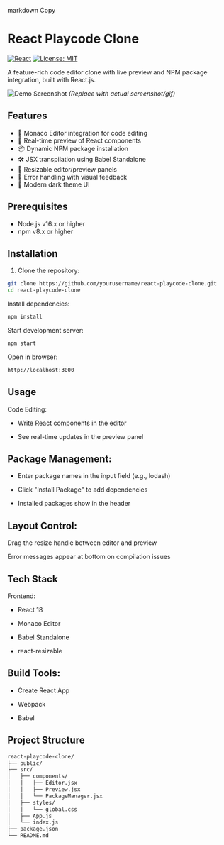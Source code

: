 markdown
Copy
# React Playcode Clone

[![React](https://img.shields.io/badge/React-18.x-blue)](https://reactjs.org/)
[![License: MIT](https://img.shields.io/badge/License-MIT-yellow.svg)](https://opensource.org/licenses/MIT)

A feature-rich code editor clone with live preview and NPM package integration, built with React.js.

![Demo Screenshot](https://via.placeholder.com/800x500.png?text=Live+Preview+Demo) 
*(Replace with actual screenshot/gif)*

## Features

- 📝 Monaco Editor integration for code editing
- 🔄 Real-time preview of React components
- 📦 Dynamic NPM package installation
- 🛠️ JSX transpilation using Babel Standalone
- 📏 Resizable editor/preview panels
- 🚨 Error handling with visual feedback
- 🎨 Modern dark theme UI

## Prerequisites

- Node.js v16.x or higher
- npm v8.x or higher

## Installation

1. Clone the repository:
```bash
git clone https://github.com/yourusername/react-playcode-clone.git
cd react-playcode-clone
```
Install dependencies:

```bash
npm install
```
Start development server:

```bash
npm start
```

Open in browser:

```bash
http://localhost:3000
```

## Usage
 Code Editing:

 - Write React components in the editor

 - See real-time updates in the preview panel

## Package Management:

 - Enter package names in the input field (e.g., lodash)

 - Click "Install Package" to add dependencies

 - Installed packages show in the header

## Layout Control:

Drag the resize handle between editor and preview

Error messages appear at bottom on compilation issues

## Tech Stack
 Frontend:

 - React 18

 - Monaco Editor

 - Babel Standalone

 - react-resizable

## Build Tools:

 - Create React App

 - Webpack

 - Babel

## Project Structure
```bash
react-playcode-clone/
├── public/
├── src/
│   ├── components/
│   │   ├── Editor.jsx
│   │   ├── Preview.jsx
│   │   └── PackageManager.jsx
│   ├── styles/
│   │   └── global.css
│   ├── App.js
│   └── index.js
├── package.json
└── README.md
```
